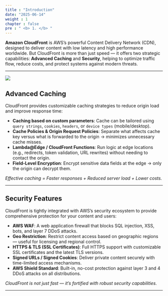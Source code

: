 ```yaml
---
title : "Introduction"
date: "2025-06-14"
weight : 1 
chapter : false
pre : " <b> 1. </b> "
---
```

**Amazon CloudFront** is AWS’s powerful Content Delivery Network (CDN), designed to deliver content with low latency and high performance worldwide. But CloudFront is more than just speed — it offers two strategic capabilities: **Advanced Caching** and **Security**, helping to optimize traffic flow, reduce costs, and protect systems against modern threats.

---
![](/images/2.prerequisite/0.png)

## Advanced Caching

CloudFront provides customizable caching strategies to reduce origin load and improve response time:

- **Caching based on custom parameters**: Cache can be tailored using `query strings`, `cookies`, `headers`, or `device types` (mobile/desktop).
- **Cache Policies & Origin Request Policies**: Separate what affects cache key versus what is forwarded to the origin → minimizes unnecessary cache misses.
- **Lambda@Edge / CloudFront Functions**: Run logic at edge locations (e.g., redirects, token validation, URL rewrites) without needing to contact the origin.
- **Field-Level Encryption**: Encrypt sensitive data fields at the edge → only the origin can decrypt them.

 *Effective caching = Faster responses + Reduced server load + Lower costs.*

---

## Security Features

CloudFront is tightly integrated with AWS’s security ecosystem to provide comprehensive protection for your content and users:

- **AWS WAF**: A web application firewall that blocks SQL injection, XSS, bots, and layer 7 DDoS attacks.
- **Geo Restriction**: Restrict content access based on geographic regions — useful for licensing and regional control.
- **HTTPS & TLS (SSL Certificates)**: Full HTTPS support with customizable SSL certificates and the latest TLS versions.
- **Signed URLs / Signed Cookies**: Deliver private content securely with time-limited access mechanisms.
- **AWS Shield Standard**: Built-in, no-cost protection against layer 3 and 4 DDoS attacks on all distributions.

*CloudFront is not just fast — it’s fortified with robust security capabilities.*

---

